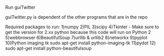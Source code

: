 Run guiTwitter

guiTwitter.py is dependent of the other programs that are in the repo

Required packages to run:
1)numpy
2)PIL
3)scipy
4)Tkinter - Make sure to get the version for 2.xx python because this code will run on Python 2
5)webbrowser
6)BeautifulSoup
7)urllib & urllib2
8)networkx
9)pyplot
10)Python imaging tk
  sudo apt-get install python-imaging-tk
11)pydot
12) sudo apt-get install python-beautifulsoup
